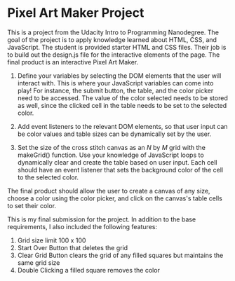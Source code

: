 # Pixel Art Maker Project

This is a project from the Udacity Intro to Programming Nanodegree. The goal of the project is to apply knowledge learned about HTML, CSS, and JavaScript. The student is provided starter HTML and CSS files. Their job is to build out the design.js file for the interactive elements of the page. The final product is an interactive Pixel Art Maker. 


1. Define your variables by selecting the DOM elements that the user will interact with. This is where your JavaScript variables can come into play! For instance, the submit button, the table, and the color picker need to be accessed. The value of the color selected needs to be stored as well, since the clicked cell in the table needs to be set to the selected color.

2. Add event listeners to the relevant DOM elements, so that user input can be color values and table sizes can be dynamically set by the user.

3. Set the size of the cross stitch canvas as an _N_ by _M_ grid with the makeGrid() function. Use your knowledge of JavaScript loops to dynamically clear and create the table based on user input. Each cell should have an event listener that sets the background color of the cell to the selected color.

The final product should allow the user to create a canvas of any size, choose a color using the color picker, and click on the canvas's table cells to set their color.

This is my final submission for the project. In addition to the base requirements, I also included the following features:

1. Grid size limit 100 x 100
2. Start Over Button that deletes the grid
3. Clear Grid Button clears the grid of any filled squares but maintains the same grid size
4. Double Clicking a filled square removes the color
